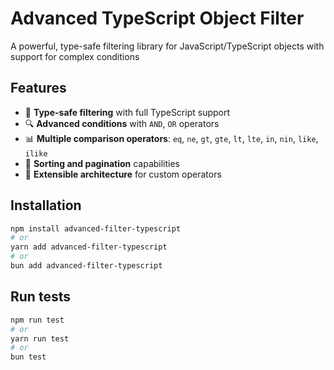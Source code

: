 # Advanced TypeScript Object Filter

A powerful, type-safe filtering library for JavaScript/TypeScript objects with support for complex conditions

## Features

- 🚀 **Type-safe filtering** with full TypeScript support
- 🔍 **Advanced conditions** with `AND`, `OR` operators
- 📊 **Multiple comparison operators**: `eq`, `ne`, `gt`, `gte`, `lt`, `lte`, `in`, `nin`, `like`, `ilike`
- 📝 **Sorting and pagination** capabilities
- 🔧 **Extensible architecture** for custom operators

## Installation

```bash
npm install advanced-filter-typescript
# or
yarn add advanced-filter-typescript
# or
bun add advanced-filter-typescript
```

## Run tests

```bash
npm run test
# or
yarn run test
# or
bun test
```